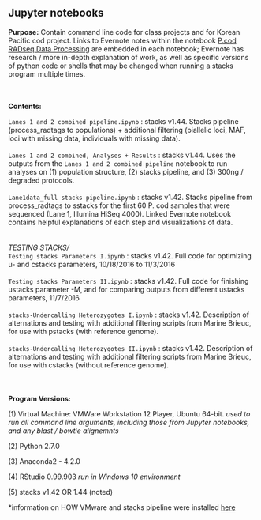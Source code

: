 ## Jupyter notebooks

**Purpose:** Contain command line code for class projects and for Korean Pacific cod project. Links to Evernote notes within the notebook [P.cod RADseq Data Processing](https://www.evernote.com/pub/mfisher5171/p.codradseqdataprocessing) are embedded in each notebook; Evernote has research / more in-depth explanation of work, as well as specific versions of python code or shells that may be changed when running a stacks program multiple times. 
<br>
<br>
<br>

**Contents:** 
<br>

`Lanes 1 and 2 combined pipeline.ipynb` : stacks v1.44. Stacks pipeline (process_radtags to populations) + additional filtering (biallelic loci, MAF, loci with missing data, individuals with missing data). 
<br>
<br>
`Lanes 1 and 2 combined, Analyses + Results` : stacks v1.44. Uses the outputs from the `Lanes 1 and 2 combined pipeline` notebook to run analyses on (1) population structure, (2) stacks pipeline, and (3) 300ng / degraded protocols. 
<br>
<br>
`Lane1data_full stacks pipeline.ipynb` : stacks v1.42. Stacks pipeline from process_radtags to sstacks for the first 60 P. cod samples that were sequenced (Lane 1, Illumina HiSeq 4000). Linked Evernote notebook contains helpful explanations of each step and visualizations of data. 
<br>
<br>
<br>
*TESTING STACKS/*
<BR>
`Testing stacks Parameters I.ipynb` : stacks v1.42. Full code for optimizing u- and cstacks parameters, 10/18/2016 to 11/3/2016
<br>
<br>
`Testing stacks Parameters II.ipynb` : stacks v1.42. Full code for finishing ustacks parameter -M, and for comparing outputs from different ustacks parameters, 11/7/2016
<br>
<br>
`stacks-Undercalling Heterozygotes I.ipynb` : stacks v1.42. Description of alternations and testing with additional filtering scripts from Marine Brieuc, for use with pstacks (with reference genome). 
<br>
<br>
`stacks-Undercalling Heterozygotes II.ipynb` : stacks v1.42. Description of alternations and testing with additional filtering scripts from Marine Brieuc, for use with cstacks (without reference genome). 
<br>
<br>
<br>
<br>
**Program Versions:**

(1) Virtual Machine: VMWare Workstation 12 Player, Ubuntu 64-bit. *used to run all command line arguments, including those from Jupyter notebooks, and any blast / bowtie alignemnts*

(2) Python 2.7.0

(3) Anaconda2 - 4.2.0

(4) RStudio 0.99.903 *run in Windows 10 environment*

(5) stacks v1.42 OR 1.44 (noted)


*information on HOW VMware and stacks pipeline were installed [here](http://www.evernote.com/l/Aoryz9urcLxDMKAbS8TjTle88gzwAKM56og/)
